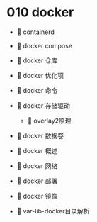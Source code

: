 # 010 docker

* 📄 containerd
* 📄 docker compose
* 📄 docker 仓库
* 📄 docker 优化项
* 📄 docker 命令
* 📑 docker 存储驱动

  * 📄 overlay2原理
* 📄 docker 数据卷
* 📄 docker 概述
* 📄 docker 网络
* 📄 docker 部署
* 📄 docker 镜像
* 📄 var-lib-docker目录解析

‍
